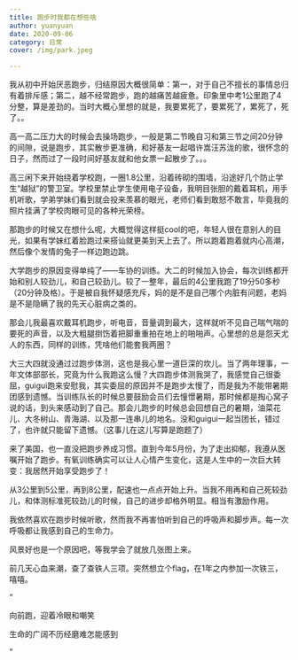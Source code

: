 ```yaml
---
title: 跑步时我都在想些啥
author: yuanyuan 
date: 2020-09-06 
category: 日常
cover: /img/park.jpeg

---
```


我从初中开始厌恶跑步，归结原因大概很简单：第一，对于自己不擅长的事情总归有着排斥感；第二，越不经常跑步，跑的越痛苦越疲惫。印象里中考1公里跑了4分整，算是差劲的。当时大概心里想的就是，我要累死了，要累死了，累死了，死了。。

高一高二压力大的时候会去操场跑步，一般是第二节晚自习和第三节之间20分钟的间隙，说是跑步，其实散步更准确，和好基友一起唱许嵩汪苏泷的歌，很怀念的日子，然而过了一段时间好基友就和他女票一起散步了。。。

高三闲下来开始绕着学校跑，一圈1.8公里，沿着砖砌的围墙，沿途好几个防止学生“越狱”的警卫室。学校里禁止学生使用电子设备，我明目张胆的戴着耳机，用手机听歌，学弟学妹们看到就会投来羡慕的眼光，老师们看到敢怒不敢言，毕竟我的照片挂满了学校肉眼可见的各种光荣榜。

那跑步的时候又在想什么呢，大概觉得这样挺cool的吧，年轻人很在意别人的目光，如果有学妹红着脸跑过来搭讪就更美到天上去了。所以跑着跑着就内心高潮，然后像个发情的兔子一样边跑边跳。

大学跑步的原因变得单纯了——车协的训练。大二的时候加入协会，每次训练都开始和别人较劲儿，和自己较劲儿。较了一整年，最后的4公里我跑了19分50多秒（20分钟及格）。于是被自我怀疑感充斥，妈的是不是自己哪个内脏有问题，老妈是不是隐瞒了我的先天心脏病之类的。

那会儿我最喜欢戴耳机跑步，听电音，音量调到最大，这样就听不见自己喘气喘的要死的声音，以及大粗腿捯饬着把脚重重拍在地上的啪啪声。心里想的总是怨天尤人的东西，同样的训练，凭啥他们能套我两圈？

大三大四就没通过过跑步体测，这也是我心里一道巨深的坎儿。当了两年理事，一年文体部部长，究竟为什么我跑这么慢？大四跑步体测我哭了，我感觉自己很委屈，guigui跑来安慰我，其实委屈的原因并不是跑步太慢了，而是我为不能带暑期团感到遗憾。当训练队长的时候总要鼓励会员们去憧憬暑期，那时候都是掏心窝子说的话，到头来感动到了自己。那会儿跑步的时候总会回想自己的暑期，油菜花儿、大冬树山、青海湖、以及那一连串儿的地名。没和guigui一起当团长，错过了，也许就只能留下遗憾。（这事儿在这儿写算是跑题了）

来了美国，也一直没把跑步养成习惯。直到今年5月份，为了走出抑郁，我遵从医嘱开始了跑步。有氧训练确实可以让人心情产生变化，这是人生中的一次巨大转变：我居然开始享受跑步了！

从3公里到5公里，再到8公里，配速也一点点开始上升。当我不用再和自己死较劲儿，和体测标准死较劲儿的时候，自己的进步却格外明显。相当有激励作用。

我依然喜欢在跑步时候听歌，然而我不再害怕听到自己的呼吸声和脚步声。每一次呼吸都让我感到自己的生命力。

风景好也是一个原因吧，等我学会了就放几张图上来。

前几天心血来潮，查了查铁人三项。突然想立个flag，在1年之内参加一次铁三，嘻嘻。



“

向前跑，迎着冷眼和嘲笑

生命的广阔不历经磨难怎能感到

”